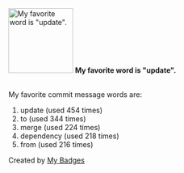 <img src="https://my-badges.github.io/my-badges/favorite-word.png" alt="My favorite word is &quot;update&quot;." title="My favorite word is &quot;update&quot;." width="128">
<strong>My favorite word is &quot;update&quot;.</strong>
<br><br>

My favorite commit message words are:

1. update (used 454 times)
2. to (used 344 times)
3. merge (used 224 times)
4. dependency (used 218 times)
5. from (used 216 times)


Created by <a href="https://github.com/my-badges/my-badges">My Badges</a>